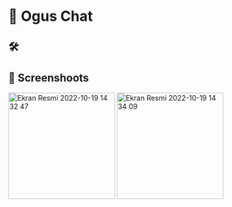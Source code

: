 # 📲 Ogus Chat

## 🛠 

## 📸 Screenshoots

<img width="213" alt="Ekran Resmi 2022-10-19 14 32 47" src="https://user-images.githubusercontent.com/55364051/196680081-01af3166-c714-4b08-9d49-4d5e85c98575.png"> <img width="213" alt="Ekran Resmi 2022-10-19 14 34 09" src="https://user-images.githubusercontent.com/55364051/196680102-b70034d2-9abc-48ce-aee9-02a0836a5c8a.png">
